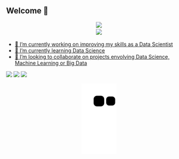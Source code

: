 ## Welcome 👋

<div align='center'>
    <a href="https://github.com/beatriz-lafuente">
    <img src='https://user-images.githubusercontent.com/121397357/209850444-45c50335-de76-49a9-bbb0-cd96461a9641.png' height='128px' weidth'128px' target="_blank"><br>
    <img src="https://readme-typing-svg.herokuapp.com?color=%23B836F7&center=true&vCenter=true&multiline=true&width=500&height=65&lines=Hey!;My+name+is+Beatriz+👋">
</div>

</div>

- 🔭 I’m currently working on improving my skills as a Data Scientist
- 🌱 I’m currently learning Data Science
- 👯 I’m looking to collaborate on projects envolving Data Science, Machine Learning or Big Data
 
<div> 
  <a href="https://instagram.com/bialafuente" target="_blank"><img src="https://img.shields.io/badge/-Instagram-%23E4405F?style=for-the-badge&logo=instagram&logoColor=white" target="_blank"></a>
  <a href = "mailto:beatriz.fuente.santos@gmail.com"><img src="https://img.shields.io/badge/-Gmail-%23333?style=for-the-badge&logo=gmail&logoColor=white" target="_blank"></a>
  <a href="https://www.linkedin.com/in/beatriz-santos2000/" target="_blank"><img src="https://img.shields.io/badge/-LinkedIn-%230077B5?style=for-the-badge&logo=linkedin&logoColor=white" target="_blank"></a> 
</div>
 
<div align='center'>
  
  ![Snake animation](https://github.com/beatriz-lafuente/beatriz-lafuente/blob/output/github-contribution-grid-snake.svg)
  
</div>
